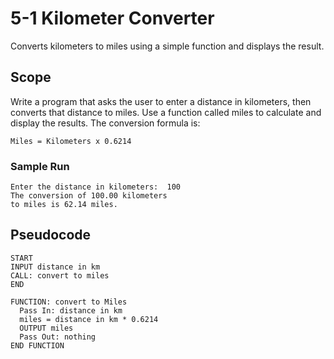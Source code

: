 # 5-1 Kilometer Converter
Converts kilometers to miles using a simple function and displays the result.

## Scope
Write a program that asks the user to enter a distance in kilometers, then converts that distance to miles. Use a function called miles to calculate and display the results. The conversion formula is:

    Miles = Kilometers x 0.6214

### Sample Run
    Enter the distance in kilometers:  100
    The conversion of 100.00 kilometers
    to miles is 62.14 miles.

## Pseudocode
    START
    INPUT distance in km
    CALL: convert to miles
    END

    FUNCTION: convert to Miles
      Pass In: distance in km
      miles = distance in km * 0.6214
      OUTPUT miles
      Pass Out: nothing
    END FUNCTION
